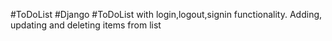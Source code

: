 #ToDoList
#Django
#ToDoList with login,logout,signin functionality. Adding, updating and deleting items from list
